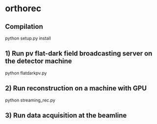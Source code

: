 # orthorec

## Compilation 
python setup.py install

## 1) Run pv flat-dark field broadcasting server on the detector machine
python flatdarkpv.py

## 2) Run reconstruction on a machine with GPU
python streaming_rec.py 

## 3) Run data acquisition at the beamline
